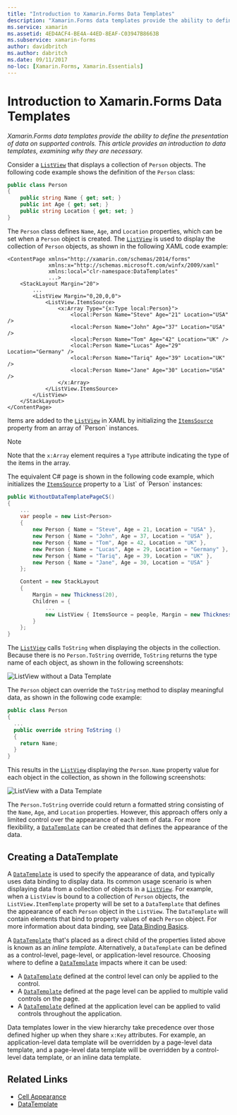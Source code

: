 ```yaml
---
title: "Introduction to Xamarin.Forms Data Templates"
description: "Xamarin.Forms data templates provide the ability to define the presentation of data on supported controls. This article provides an introduction to data templates, examining why they are necessary."
ms.service: xamarin
ms.assetid: 4ED4ACF4-BE4A-44ED-8EAF-C03947B8663B
ms.subservice: xamarin-forms
author: davidbritch
ms.author: dabritch
ms.date: 09/11/2017
no-loc: [Xamarin.Forms, Xamarin.Essentials]
---
```


# Introduction to Xamarin.Forms Data Templates

_Xamarin.Forms data templates provide the ability to define the presentation of data on supported controls. This article provides an introduction to data templates, examining why they are necessary._

Consider a [`ListView`](xref:Xamarin.Forms.ListView) that displays a collection of `Person` objects. The following code example shows the definition of the `Person` class:

```csharp
public class Person
{
    public string Name { get; set; }
    public int Age { get; set; }
    public string Location { get; set; }
}
```

The `Person` class defines `Name`, `Age`, and `Location` properties, which can be set when a `Person` object is created. The [`ListView`](xref:Xamarin.Forms.ListView) is used to display the collection of `Person` objects, as shown in the following XAML code example:

```xaml
<ContentPage xmlns="http://xamarin.com/schemas/2014/forms"
             xmlns:x="http://schemas.microsoft.com/winfx/2009/xaml"
             xmlns:local="clr-namespace:DataTemplates"
             ...>
    <StackLayout Margin="20">
        ...
        <ListView Margin="0,20,0,0">
            <ListView.ItemsSource>
                <x:Array Type="{x:Type local:Person}">
                    <local:Person Name="Steve" Age="21" Location="USA" />
                    <local:Person Name="John" Age="37" Location="USA" />
                    <local:Person Name="Tom" Age="42" Location="UK" />
                    <local:Person Name="Lucas" Age="29" Location="Germany" />
                    <local:Person Name="Tariq" Age="39" Location="UK" />
                    <local:Person Name="Jane" Age="30" Location="USA" />
                </x:Array>
            </ListView.ItemsSource>
        </ListView>
    </StackLayout>
</ContentPage>
```

Items are added to the [`ListView`](xref:Xamarin.Forms.ListView) in XAML by initializing the [`ItemsSource`](xref:Xamarin.Forms.ItemsView`1.ItemsSource) property from an array of `Person` instances.

> [!NOTE]
> Note that the `x:Array` element requires a `Type` attribute indicating the type of the items in the array.

The equivalent C# page is shown in the following code example, which initializes the [`ItemsSource`](xref:Xamarin.Forms.ItemsView`1.ItemsSource) property to a `List` of `Person` instances:

```csharp
public WithoutDataTemplatePageCS()
{
    ...
    var people = new List<Person>
    {
        new Person { Name = "Steve", Age = 21, Location = "USA" },
        new Person { Name = "John", Age = 37, Location = "USA" },
        new Person { Name = "Tom", Age = 42, Location = "UK" },
        new Person { Name = "Lucas", Age = 29, Location = "Germany" },
        new Person { Name = "Tariq", Age = 39, Location = "UK" },
        new Person { Name = "Jane", Age = 30, Location = "USA" }
    };

    Content = new StackLayout
    {
        Margin = new Thickness(20),
        Children = {
            ...
            new ListView { ItemsSource = people, Margin = new Thickness(0, 20, 0, 0) }
        }
    };
}
```

The [`ListView`](xref:Xamarin.Forms.ListView) calls `ToString` when displaying the objects in the collection. Because there is no `Person.ToString` override, `ToString` returns the type name of each object, as shown in the following screenshots:

![ListView without a Data Template](introduction-images/no-data-template.png)

The `Person` object can override the `ToString` method to display meaningful data, as shown in the following code example:

```csharp
public class Person
{
  ...
  public override string ToString ()
  {
    return Name;
  }
}
```

This results in the [`ListView`](xref:Xamarin.Forms.ListView) displaying the `Person.Name` property value for each object in the collection, as shown in the following screenshots:

![ListView with a Data Template](introduction-images/override-tostring.png)

The `Person.ToString` override could return a formatted string consisting of the `Name`, `Age`, and `Location` properties. However, this approach offers only a limited control over the appearance of each item of data. For more flexibility, a [`DataTemplate`](xref:Xamarin.Forms.DataTemplate) can be created that defines the appearance of the data.

## Creating a DataTemplate

A [`DataTemplate`](xref:Xamarin.Forms.DataTemplate) is used to specify the appearance of data, and typically uses data binding to display data. Its common usage scenario is when displaying data from a collection of objects in a [`ListView`](xref:Xamarin.Forms.ListView). For example, when a `ListView` is bound to a collection of `Person` objects, the `ListView.ItemTemplate` property will be set to a `DataTemplate` that defines the appearance of each `Person` object in the `ListView`. The `DataTemplate` will contain elements that bind to property values of each `Person` object. For more information about data binding, see [Data Binding Basics](~/xamarin-forms/xaml/xaml-basics/data-binding-basics.md).

A [`DataTemplate`](xref:Xamarin.Forms.DataTemplate) that's placed as a direct child of the properties listed above is known as an *inline template*. Alternatively, a `DataTemplate` can be defined as a control-level, page-level, or application-level resource. Choosing where to define a [`DataTemplate`](xref:Xamarin.Forms.DataTemplate) impacts where it can be used:

- A [`DataTemplate`](xref:Xamarin.Forms.DataTemplate) defined at the control level can only be applied to the control.
- A [`DataTemplate`](xref:Xamarin.Forms.DataTemplate) defined at the page level can be applied to multiple valid controls on the page.
- A [`DataTemplate`](xref:Xamarin.Forms.DataTemplate) defined at the application level can be applied to valid controls throughout the application.

Data templates lower in the view hierarchy take precedence over those defined higher up when they share `x:Key` attributes. For example, an application-level data template will be overridden by a page-level data template, and a page-level data template will be overridden by a control-level data template, or an inline data template.

## Related Links

- [Cell Appearance](~/xamarin-forms/user-interface/listview/customizing-cell-appearance.md)
- [DataTemplate](xref:Xamarin.Forms.DataTemplate)
